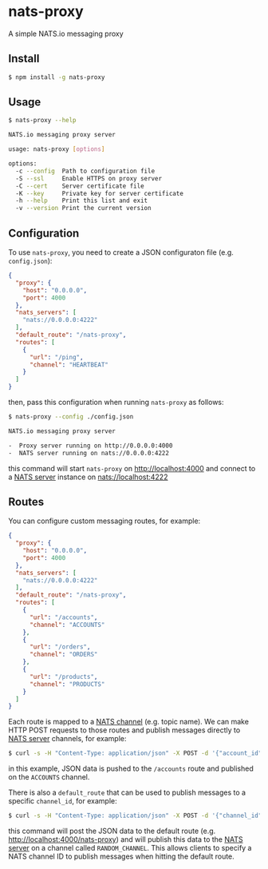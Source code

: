 # nats-proxy

A simple NATS.io messaging proxy

## Install 

```bash
$ npm install -g nats-proxy
```

## Usage

```bash
$ nats-proxy --help

NATS.io messaging proxy server

usage: nats-proxy [options]

options:
  -c --config  Path to configuration file
  -S --ssl     Enable HTTPS on proxy server
  -C --cert    Server certificate file
  -K --key     Private key for server certificate
  -h --help    Print this list and exit
  -v --version Print the current version
```

## Configuration 

To use ```nats-proxy```, you need to create a JSON configuraton file (e.g. ```config.json```):

```json
{
  "proxy": {
    "host": "0.0.0.0",
    "port": 4000
  },
  "nats_servers": [
    "nats://0.0.0.0:4222"
  ],
  "default_route": "/nats-proxy",
  "routes": [
    {
      "url": "/ping",
      "channel": "HEARTBEAT"
    }
  ]
}
```

then, pass this configuration when running ```nats-proxy``` as follows:

```bash
$ nats-proxy --config ./config.json

NATS.io messaging proxy server

-  Proxy server running on http://0.0.0.0:4000
-  NATS server running on nats://0.0.0.0:4222
```

this command will start ```nats-proxy``` on [http://localhost:4000](http://localhost:4000) and connect to a [NATS server](https://nats.io/) instance on [nats://localhost:4222](nats://localhost:4222) 

## Routes
 
You can configure custom messaging routes, for example: 
  
```json
{
  "proxy": {
    "host": "0.0.0.0",
    "port": 4000
  },
  "nats_servers": [
    "nats://0.0.0.0:4222"
  ],
  "default_route": "/nats-proxy",
  "routes": [
    {
      "url": "/accounts",
      "channel": "ACCOUNTS"
    },
    {
      "url": "/orders",
      "channel": "ORDERS"
    },
    {
      "url": "/products",
      "channel": "PRODUCTS"
    }
  ]
}

```

Each route is mapped to a [NATS channel](http://nats.io/documentation/internals/nats-protocol/) (e.g. topic name). We can make HTTP POST requests to those routes and publish messages directly to [NATS server](https://nats.io/) channels, for example:

```bash
$ curl -s -H "Content-Type: application/json" -X POST -d '{"account_id":"ACC-123456789","order_id":"PO-123456789"}' http://localhost:4000/accounts
```

in this example, JSON data is pushed to the ```/accounts``` route and published on the ```ACCOUNTS``` channel.  

There is also a ```default_route``` that can be used to publish messages to a specific ```channel_id```, for example:
 
```bash
$ curl -s -H "Content-Type: application/json" -X POST -d '{"channel_id":"RANDOM_CHANNEL","account":"ACC-123456789","orders":"PO-123456789"}' http://localhost:4000/nats-proxy
```

this command will post the JSON data to the default route (e.g. [http://localhost:4000/nats-proxy](http://localhost:4000/nats-proxy)) and will publish this data to the [NATS server](https://nats.io/) on a channel called ```RANDOM_CHANNEL```.
This allows clients to specify a NATS channel ID to publish messages when hitting the default route. 
